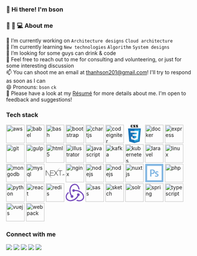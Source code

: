 ### 👋 Hi there! I'm bson

### 👨 🤞 💻 About me

🔭 I’m currently working on `Architecture designs` `Cloud architecture` \
🌱 I’m currently learning `New technologies` `Algorithm` `System designs` \
👯 I’m looking for some guys can drink & code \
💬 Feel free to reach out to me for consulting and volunteering, or just for some interesting discussion \
📫 You can shoot me an email at thanhson201@gmail.com! I'll try to respond as soon as I can \
😄 Pronouns: `bson` `ck` \
📄 Please have a look at my [Résumé](https://sonck201.github.io) for more details about me. I'm open to feedback and suggestions!

### Tech stack

<p align="left">
  <img src="https://www.vectorlogo.zone/logos/amazon_aws/amazon_aws-ar21.svg" alt="aws" height="50"/>
  <img src="https://www.vectorlogo.zone/logos/babeljs/babeljs-ar21.svg" alt="babel" height="50"/>
  <img src="https://www.vectorlogo.zone/logos/gnu_bash/gnu_bash-ar21.svg" alt="bash" height="50"/>
  <img src="https://www.vectorlogo.zone/logos/getbootstrap/getbootstrap-ar21.svg" alt="bootstrap" height="50"/>
  <img src="https://www.chartjs.org/media/logo-title.svg" alt="chartjs" height="50"/>
  <img src="https://cdn.worldvectorlogo.com/logos/codeigniter.svg" alt="codeigniter" height="50"/>
  <svg viewBox="0 0 128 128" class="css3" height="50"><path fill="#131313" d="M89.234 5.856h-7.384l7.679 8.333v3.967h-15.816v-4.645h7.678l-7.678-8.333v-3.971h15.521v4.649zm-18.657 0h-7.384l7.679 8.333v3.967h-15.817v-4.645h7.679l-7.679-8.333v-3.971h15.522v4.649zm-18.474.19h-7.968v7.271h7.968v4.839h-13.632v-16.949h13.632v4.839z"></path><path fill="#1572B6" d="M27.613 116.706l-8.097-90.813h88.967l-8.104 90.798-36.434 10.102-36.332-10.087z"></path><path fill="#33A9DC" d="M64.001 119.072l29.439-8.162 6.926-77.591h-36.365v85.753z"></path><path fill="#fff" d="M64 66.22h14.738l1.019-11.405h-15.757v-11.138h27.929000000000002l-.267 2.988-2.737 30.692h-24.925v-11.137z"></path><path fill="#EBEBEB" d="M64.067 95.146l-.049.014-12.404-3.35-.794-8.883h-11.178999999999998l1.561 17.488 22.814 6.333.052-.015v-11.587z"></path><path fill="#fff" d="M77.792 76.886l-1.342 14.916-12.422 3.353v11.588l22.833-6.328.168-1.882 1.938-21.647h-11.175z"></path><path fill="#EBEBEB" d="M64.039 43.677v11.136999999999999h-26.903000000000002l-.224-2.503-.507-5.646-.267-2.988h27.901zM64 66.221v11.138h-12.247l-.223-2.503-.508-5.647-.267-2.988h13.245z"></path></svg>
  <img src="https://www.vectorlogo.zone/logos/docker/docker-ar21.svg" alt="docker" height="50"/>
  <img src="https://www.vectorlogo.zone/logos/expressjs/expressjs-ar21.svg" alt="express" height="50"/>
  <img src="https://www.vectorlogo.zone/logos/git-scm/git-scm-ar21.svg" alt="git" height="50"/>
  <img src="https://www.vectorlogo.zone/logos/gulpjs/gulpjs-ar21.svg" alt="gulp" height="50"/>
  <img src="https://www.vectorlogo.zone/logos/w3_html5/w3_html5-ar21.svg" alt="html5" height="50"/>
  <img src="https://www.vectorlogo.zone/logos/adobe_illustrator/adobe_illustrator-ar21.svg" alt="illustrator" height="50"/>
  <img src="https://www.vectorlogo.zone/logos/javascript/javascript-ar21.svg" alt="javascript" height="50"/>
  <img src="https://www.vectorlogo.zone/logos/apache_kafka/apache_kafka-ar21.svg" alt="kafka" height="50"/>
  <img src="https://www.vectorlogo.zone/logos/kubernetes/kubernetes-ar21.svg" alt="kubernetes" height="50"/>
  <img src="https://www.vectorlogo.zone/logos/laravel/laravel-ar21.svg" alt="laravel" height="50"/>
  <img src="https://www.vectorlogo.zone/logos/linux/linux-ar21.svg" alt="linux" height="50"/>
  <img src="https://www.vectorlogo.zone/logos/mongodb/mongodb-ar21.svg" alt="mongodb" height="50"/>
  <img src="https://www.vectorlogo.zone/logos/mysql/mysql-ar21.svg" alt="mysql" height="50"/>
  <svg viewBox="0 0 128 128" class="nextjs" height="50"><path d="M30.2 45.9h24.1v1.9H32.4v14.4H53v1.9H32.4v15.8h22.2v1.9H30.2V45.9zm26.3 0h2.6l11.4 15.8L82 45.9l15.8-20-26 37.5 13.4 18.4h-2.7L70.4 65 58.2 81.8h-2.6l13.5-18.4-12.6-17.5zm29.7 1.9v-1.9h27.5v1.9H101v34h-2.2v-34H86.2zM0 45.9h2.7l38.2 56.8-15.8-20.9L2.3 48.6l-.1 33.2H0zM113.5 79.3c.5 0 .8-.3.8-.8s-.3-.8-.8-.8-.8.3-.8.8.4.8.8.8zm2.2-2.1c0 1.3 1 2.2 2.4 2.2 1.5 0 2.4-.9 2.4-2.5v-5.5h-1.2v5.5c0 .9-.4 1.3-1.2 1.3-.7 0-1.2-.4-1.2-1.1h-1.2zm6.3-.1c.1 1.4 1.2 2.3 3 2.3s3-.9 3-2.4c0-1.2-.7-1.8-2.2-2.2l-.9-.2c-1-.2-1.4-.6-1.4-1.1 0-.7.6-1.2 1.6-1.2.9 0 1.5.4 1.6 1.2h1.2c-.1-1.3-1.2-2.2-2.8-2.2-1.7 0-2.8.9-2.8 2.3 0 1.1.6 1.8 2 2.1l1 .2c1 .2 1.5.6 1.5 1.2 0 .7-.7 1.2-1.7 1.2s-1.8-.5-1.9-1.2H122z"></path></svg>
  <img src="https://www.vectorlogo.zone/logos/nginx/nginx-ar21.svg" alt="nginx" height="50"/>
  <img src="https://www.vectorlogo.zone/logos/nodejs/nodejs-ar21.svg" alt="nodejs" height="50"/>
  <img src="https://www.vectorlogo.zone/logos/nodemonio/nodemonio-ar21.svg" alt="nodejs" height="50"/>
  <img src="https://www.vectorlogo.zone/logos/nuxtjs/nuxtjs-ar21.svg" alt="nuxtjs" height="50"/>
  <svg viewBox="0 0 128 128" class="photoshop" height="50"><path fill-rule="evenodd" clip-rule="evenodd" fill="#80B5E2" d="M126.216.727c-36.223-.011-72.284-.01-108.508-.01-5.181 0-10.451-.004-15.632.011-.328.001-1.076.153-1.076.236v126.036h126v-126.036c0-.083-.414-.237-.784-.237zm-12.736 113.939c-32.641-.038-65.271-.03-97.912-.03-1.576 0-1.569-.003-1.569-1.627v-97.797c.001-1.607-.015-1.212 1.578-1.212h97.798c1.638 0 1.625-.396 1.625 1.291v48.837c0 16.32-.007 32.64.036 48.959.004 1.243-.289 1.58-1.556 1.579zM56.82 39.644c-6.668-1.563-13.38-.792-20.085-.107-1.423.146-1.695.755-1.691 2.018.043 15.207-.044 30.414-.044 45.621v.824h9v-17.861c5 .375 9.576.286 14.049-1.31 7.169-2.558 10.752-8.111 10.365-16.219-.313-6.548-4.426-11.286-11.594-12.966zm-1.953 22.344c-3.194 1.557-6.59 1.52-10.005 1.058-.266-.036-.675-.511-.677-.784-.04-5.331-.03-10.661-.03-16.138 3.131-.488 6.1-.726 9.062.018 3.673.923 5.804 3.319 6.201 6.917.436 3.954-1.247 7.319-4.551 8.929zM88.168 69.094c-1.469-.805-3.08-1.347-4.606-2.053-1.41-.653-2.833-1.296-4.174-2.076-.935-.543-1.36-1.492-1.36-2.611 0-1.892 1.294-3.417 3.504-3.598 1.649-.135 3.361.035 4.994.34 1.376.256 2.681.899 4.082 1.395l1.767-6.269c-3.345-1.624-6.749-2.235-10.285-2.11-3.006.105-5.814.871-8.352 2.599-4.743 3.229-7.057 11.807.051 16.416 1.805 1.171 3.893 1.905 5.851 2.841 1.218.583 2.489 1.079 3.641 1.772 1.452.874 1.946 2.297 1.694 3.94-.247 1.615-1.33 2.638-2.836 2.874-1.68.264-3.466.435-5.118.144-2.339-.411-4.599-1.281-6.974-1.979-.426 1.59-.831 3.349-1.384 5.06-.303.938-.125 1.401.795 1.768 5.617 2.231 11.334 2.69 17.082.717 4.296-1.475 6.915-4.524 7.256-9.169.332-4.527-1.708-7.851-5.628-10.001z"></path></svg>
  <img src="https://www.vectorlogo.zone/logos/php/php-ar21.svg" alt="php" height="50"/>
  <img src="https://www.vectorlogo.zone/logos/python/python-ar21.svg" alt="python" height="50"/>
  <img src="https://www.vectorlogo.zone/logos/reactjs/reactjs-ar21.svg" alt="react" height="50"/>
  <img src="https://www.vectorlogo.zone/logos/redis/redis-ar21.svg" alt="redis" height="50"/>
  <svg viewBox="0 0 128 128" class="redux" height="50"><path fill="none" d="M0 0h128v128H0z"></path><path d="M88.69 88.11c-9 18.4-24.76 30.78-45.61 34.85a39.73 39.73 0 0 1-9.77 1.14c-12 0-23-5-28.34-13.19C-2.2 100-4.64 76.87 19 59.76c.48 2.61 1.46 6.19 2.11 8.31A38.24 38.24 0 0 0 10 81.1c-4.4 8.64-3.91 17.27 1.3 25.25 3.6 5.38 9.3 8.65 16.63 9.65a44 44 0 0 0 26.55-5c12.71-6.68 21.18-14.66 26.72-25.57a9.32 9.32 0 0 1-2.61-6A9.12 9.12 0 0 1 87.37 70h.34a9.15 9.15 0 0 1 1 18.25zm28.67-20.2c12.21 13.84 12.54 30.13 7.82 39.58-4.4 8.63-16 17.27-31.6 17.27a50.48 50.48 0 0 1-21-5.05c2.29-1.63 5.54-4.24 7.33-5.87a41.54 41.54 0 0 0 16 3.42c10.1 0 17.75-4.72 22.31-13.35 2.93-5.7 3.1-12.38.33-19.22a43.61 43.61 0 0 0-17.27-20.85 62 62 0 0 0-34.74-10.59h-2.93a9.21 9.21 0 0 1-8 5.54h-.31a9.13 9.13 0 0 1-.3-18.25h.33a9 9 0 0 1 8 4.89h2.61c20.8 0 39.06 7.98 51.42 22.48zm-82.75 23a7.31 7.31 0 0 1 1.14-4.73c-9.12-15.8-14-35.83-6.51-56.68C34.61 13.83 48.13 3.24 62.79 3.24c15.64 0 31.93 13.69 33.88 40.07-2.44-.81-6-2-8.14-2.44-.53-8.63-7.82-30.13-25.09-29.81-6.19.17-15.31 3.1-20 9.12a43.69 43.69 0 0 0-9.64 25.25 59.61 59.61 0 0 0 8.47 36.16 2.75 2.75 0 0 1 1.14-.16h.32a9.12 9.12 0 0 1 .33 18.24h-.33a9.16 9.16 0 0 1-9.12-8.79z" fill="#764abc"></path></svg>
  <img src="https://www.vectorlogo.zone/logos/sass-lang/sass-lang-ar21.svg" alt="sass" height="50"/>
  <img src="https://www.vectorlogo.zone/logos/sketchapp/sketchapp-ar21.svg" alt="sketch" height="50"/>
  <img src="https://www.vectorlogo.zone/logos/apache_solr/apache_solr-ar21.svg" alt="solr" height="50"/>
  <img src="https://www.vectorlogo.zone/logos/springio/springio-ar21.svg" alt="spring" height="50"/>
  <img src="https://www.vectorlogo.zone/logos/typescriptlang/typescriptlang-ar21.svg" alt="typescript" height="50"/>
  <img src="https://www.vectorlogo.zone/logos/vuejs/vuejs-ar21.svg" alt="vuejs" height="50"/>
  <img src="https://www.vectorlogo.zone/logos/js_webpack/js_webpack-ar21.svg" alt="webpack" height="50"/>
</p>

### Connect with me

<p align=center">
  <a href="skype:thanhson_201?chat"><img src="https://img.shields.io/badge/thanhson_it201-00AFF0?style=flat-square&logo=skype&logoColor=white"/></a>
  <a href="https://facebook.com/edwardbui201"><img src="https://img.shields.io/badge/edwardbui201-1877F2?style=flat-square&logo=facebook&logoColor=white"/></a>
  <a href="mailto:thanhson_201@gmail.com"><img src="https://img.shields.io/badge/thanhson201-D14836?style=flat-square&logo=gmail&logoColor=white"/></a>
  <a href="https://www.linkedin.com/in/thanh-son-bui-36a71539/"><img src="https://img.shields.io/badge/Thanh%20Son%20Bui-0077B5?style=flat-square&logo=linkedin&logoColor=white"/></a>
  <a href="#"><img src="https://komarev.com/ghpvc/?username=sonck201"/></a>
</p>
